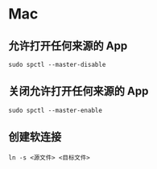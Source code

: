# Mac

## 允许打开任何来源的 App

`sudo spctl --master-disable`

## 关闭允许打开任何来源的 App

`sudo spctl --master-enable`

## 创建软连接

```shell
ln -s <源文件> <目标文件>
```

